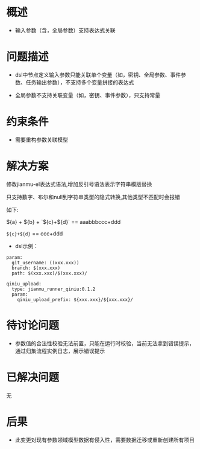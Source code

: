 # 概述

* 输入参数（含，全局参数）支持表达式关联

# 问题描述

* dsl中节点定义输入参数只能关联单个变量（如，密钥、全局参数、事件参数、任务输出参数），不支持多个变量拼接的表达式

* 全局参数不支持关联变量（如，密钥、事件参数），只支持常量

# 约束条件

* 需要重构参数关联模型

# 解决方案

修改jianmu-el表达式语法,增加反引号语法表示字符串模版替换

只支持数字、布尔和null到字符串类型的隐式转换,其他类型不匹配时会报错

如下:

${a} + ${b} + `${c}+${d}` == aaabbbccc+ddd 

`${c}+${d}` == ccc+ddd


* dsl示例：
```
param:
  git_username: ((xxx.xxx))
  branch: $(xxx.xxx)
  path: $(xxx.xxx)/$(xxx.xxx)/

qiniu_upload:
  type: jianmu_runner_qiniu:0.1.2
  param:
    qiniu_upload_prefix: ${xxx.xxx}/${xxx.xxx}/
```

# 待讨论问题

* 参数值的合法性校验无法前置，只能在运行时校验，当前无法拿到错误提示，通过归集流程实例日志，展示错误提示 

# 已解决问题

无

# 后果

* 此变更对现有参数领域模型数据有侵入性，需要数据迁移或重新创建所有项目